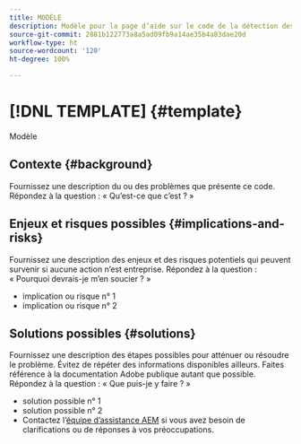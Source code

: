 ```yaml
---
title: MODÈLE
description: Modèle pour la page d’aide sur le code de la détection des motifs.
source-git-commit: 2881b122773a8a5ad09fb9a14ae35b4a83dae20d
workflow-type: ht
source-wordcount: '120'
ht-degree: 100%

---
```



# [!DNL TEMPLATE] {#template}

Modèle

## Contexte {#background}

Fournissez une description du ou des problèmes que présente ce code.
Répondez à la question : « Qu’est-ce que c’est ? »

## Enjeux et risques possibles {#implications-and-risks}

Fournissez une description des enjeux et des risques potentiels qui peuvent survenir si aucune action n’est entreprise.
Répondez à la question : « Pourquoi devrais-je m’en soucier ? »

* implication ou risque n° 1
* implication ou risque n° 2

## Solutions possibles {#solutions}

Fournissez une description des étapes possibles pour atténuer ou résoudre le problème. Évitez de répéter des informations disponibles ailleurs. Faites référence à la documentation Adobe publique autant que possible.
Répondez à la question : « Que puis-je y faire ? »

* solution possible n° 1
* solution possible n° 2
* Contactez l’[équipe d’assistance AEM](https://helpx.adobe.com/fr/enterprise/using/support-for-experience-cloud.html) si vous avez besoin de clarifications ou de réponses à vos préoccupations.
